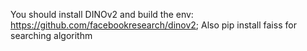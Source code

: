 You should install DINOv2 and build the env: https://github.com/facebookresearch/dinov2;
Also pip install faiss for searching algorithm
